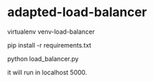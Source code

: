 # adapted-load-balancer

virtualenv venv-load-balancer

pip install -r requirements.txt

python load_balancer.py

it will run in localhost 5000.
